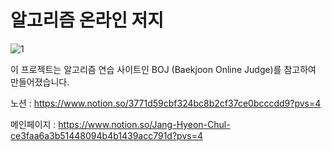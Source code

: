 # 알고리즘 온라인 저지

![1](https://github.com/JangHyeonChul/Algo_Project/assets/74286316/8580db88-b840-48dd-b37c-f935d2d22fa7)


이 프로젝트는 알고리즘 연습 사이트인 BOJ (Baekjoon Online Judge)를 참고하여 만들어졌습니다. 

노션 : https://www.notion.so/3771d59cbf324bc8b2cf37ce0bcccdd9?pvs=4

메인페이지 : https://www.notion.so/Jang-Hyeon-Chul-ce3faa6a3b51448094b4b1439acc791d?pvs=4






